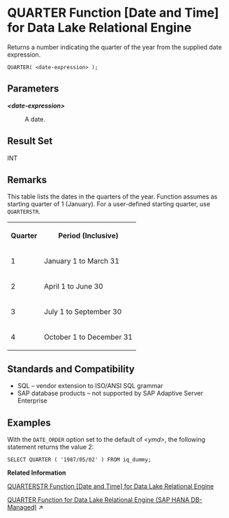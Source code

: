 <!-- loioa571b27b84f21015b649cee091ad3bd6 -->

# QUARTER Function \[Date and Time\] for Data Lake Relational Engine

Returns a number indicating the quarter of the year from the supplied date expression.



```
QUARTER( <date-expression> );
```



<a name="loioa571b27b84f21015b649cee091ad3bd6__QUARTER_parm1"/>

## Parameters


<dl>
<dt><b>

*<date-expression\>*

</b></dt>
<dd>

A date.



</dd>
</dl>



<a name="loioa571b27b84f21015b649cee091ad3bd6__QUARTER_returns1"/>

## Result Set

INT



<a name="loioa571b27b84f21015b649cee091ad3bd6__QUARTER_remarks1"/>

## Remarks

This table lists the dates in the quarters of the year. Function assumes as starting quarter of 1 \(January\). For a user-defined starting quarter, use `QUARTERSTR`.


<table>
<tr>
<th valign="top" rowspan="1">

Quarter

</th>
<th valign="top" rowspan="1">

Period \(Inclusive\)

</th>
</tr>
<tr>
<td valign="top" rowspan="1">

1

</td>
<td valign="top" rowspan="1">

January 1 to March 31

</td>
</tr>
<tr>
<td valign="top" rowspan="1">

2

</td>
<td valign="top" rowspan="1">

April 1 to June 30

</td>
</tr>
<tr>
<td valign="top" rowspan="1">

3

</td>
<td valign="top" rowspan="1">

July 1 to September 30

</td>
</tr>
<tr>
<td valign="top" rowspan="1">

4

</td>
<td valign="top" rowspan="1">

October 1 to December 31

</td>
</tr>
</table>



<a name="loioa571b27b84f21015b649cee091ad3bd6__QUARTER_standards1"/>

## Standards and Compatibility

-   SQL – vendor extension to ISO/ANSI SQL grammar
-   SAP database products – not supported by SAP Adaptive Server Enterprise



<a name="loioa571b27b84f21015b649cee091ad3bd6__QUARTER_example1"/>

## Examples

With the `DATE_ORDER` option set to the default of *<ymd\>*, the following statement returns the value 2:

```
SELECT QUARTER ( '1987/05/02' ) FROM iq_dummy;
```

**Related Information**  


[QUARTERSTR Function \[Date and Time\] for Data Lake Relational Engine](quarterstr-function-date-and-time-for-data-lake-relational-engine-8fbd6b7.md "Returns a number indicating the quarter of the year from the supplied date expression and quarter start month.")

[QUARTER Function for Data Lake Relational Engine (SAP HANA DB-Managed)](https://help.sap.com/viewer/a898e08b84f21015969fa437e89860c8/2024_3_QRC/en-US/57330a53cc29480ebf71c3bc97486052.html "Returns a number indicating the quarter of the year from the supplied date expression.") :arrow_upper_right:

